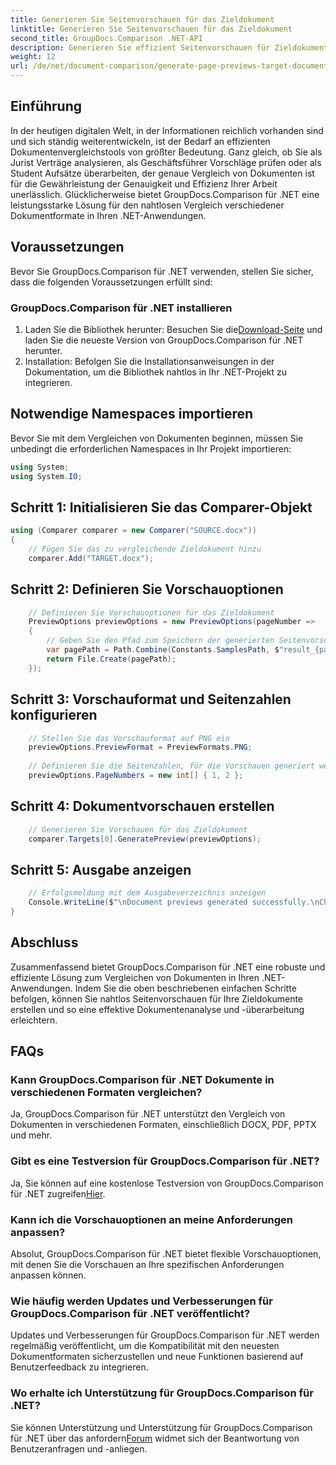 ```yaml
---
title: Generieren Sie Seitenvorschauen für das Zieldokument
linktitle: Generieren Sie Seitenvorschauen für das Zieldokument
second_title: GroupDocs.Comparison .NET-API
description: Generieren Sie effizient Seitenvorschauen für Zieldokumente mit GroupDocs.Comparison für .NET. Befolgen Sie unsere Schritt-für-Schritt-Anleitung für einen reibungslosen Dokumentenvergleich.
weight: 12
url: /de/net/document-comparison/generate-page-previews-target-document/
---
```

## Einführung
In der heutigen digitalen Welt, in der Informationen reichlich vorhanden sind und sich ständig weiterentwickeln, ist der Bedarf an effizienten Dokumentenvergleichstools von größter Bedeutung. Ganz gleich, ob Sie als Jurist Verträge analysieren, als Geschäftsführer Vorschläge prüfen oder als Student Aufsätze überarbeiten, der genaue Vergleich von Dokumenten ist für die Gewährleistung der Genauigkeit und Effizienz Ihrer Arbeit unerlässlich. Glücklicherweise bietet GroupDocs.Comparison für .NET eine leistungsstarke Lösung für den nahtlosen Vergleich verschiedener Dokumentformate in Ihren .NET-Anwendungen.
## Voraussetzungen
Bevor Sie GroupDocs.Comparison für .NET verwenden, stellen Sie sicher, dass die folgenden Voraussetzungen erfüllt sind:
### GroupDocs.Comparison für .NET installieren
1.  Laden Sie die Bibliothek herunter: Besuchen Sie die[Download-Seite](https://releases.groupdocs.com/comparison/net/) und laden Sie die neueste Version von GroupDocs.Comparison für .NET herunter.
2. Installation: Befolgen Sie die Installationsanweisungen in der Dokumentation, um die Bibliothek nahtlos in Ihr .NET-Projekt zu integrieren.

## Notwendige Namespaces importieren
Bevor Sie mit dem Vergleichen von Dokumenten beginnen, müssen Sie unbedingt die erforderlichen Namespaces in Ihr Projekt importieren:
```csharp
using System;
using System.IO;

```
## Schritt 1: Initialisieren Sie das Comparer-Objekt
```csharp
using (Comparer comparer = new Comparer("SOURCE.docx"))
{
    // Fügen Sie das zu vergleichende Zieldokument hinzu
    comparer.Add("TARGET.docx");
```
## Schritt 2: Definieren Sie Vorschauoptionen
```csharp
    // Definieren Sie Vorschauoptionen für das Zieldokument
    PreviewOptions previewOptions = new PreviewOptions(pageNumber =>
    {
        // Geben Sie den Pfad zum Speichern der generierten Seitenvorschau an
        var pagePath = Path.Combine(Constants.SamplesPath, $"result_{pageNumber}.png");
        return File.Create(pagePath);
    });
```
## Schritt 3: Vorschauformat und Seitenzahlen konfigurieren
```csharp
    // Stellen Sie das Vorschauformat auf PNG ein
    previewOptions.PreviewFormat = PreviewFormats.PNG;
    
    // Definieren Sie die Seitenzahlen, für die Vorschauen generiert werden sollen
    previewOptions.PageNumbers = new int[] { 1, 2 };
```
## Schritt 4: Dokumentvorschauen erstellen
```csharp
    // Generieren Sie Vorschauen für das Zieldokument
    comparer.Targets[0].GeneratePreview(previewOptions);
```
## Schritt 5: Ausgabe anzeigen
```csharp
    // Erfolgsmeldung mit dem Ausgabeverzeichnis anzeigen
    Console.WriteLine($"\nDocument previews generated successfully.\nCheck output in {Directory.GetCurrentDirectory()}.");
}
```

## Abschluss
Zusammenfassend bietet GroupDocs.Comparison für .NET eine robuste und effiziente Lösung zum Vergleichen von Dokumenten in Ihren .NET-Anwendungen. Indem Sie die oben beschriebenen einfachen Schritte befolgen, können Sie nahtlos Seitenvorschauen für Ihre Zieldokumente erstellen und so eine effektive Dokumentenanalyse und -überarbeitung erleichtern.
## FAQs
### Kann GroupDocs.Comparison für .NET Dokumente in verschiedenen Formaten vergleichen?
Ja, GroupDocs.Comparison für .NET unterstützt den Vergleich von Dokumenten in verschiedenen Formaten, einschließlich DOCX, PDF, PPTX und mehr.
### Gibt es eine Testversion für GroupDocs.Comparison für .NET?
 Ja, Sie können auf eine kostenlose Testversion von GroupDocs.Comparison für .NET zugreifen[Hier](https://releases.groupdocs.com/).
### Kann ich die Vorschauoptionen an meine Anforderungen anpassen?
Absolut, GroupDocs.Comparison für .NET bietet flexible Vorschauoptionen, mit denen Sie die Vorschauen an Ihre spezifischen Anforderungen anpassen können.
### Wie häufig werden Updates und Verbesserungen für GroupDocs.Comparison für .NET veröffentlicht?
Updates und Verbesserungen für GroupDocs.Comparison für .NET werden regelmäßig veröffentlicht, um die Kompatibilität mit den neuesten Dokumentformaten sicherzustellen und neue Funktionen basierend auf Benutzerfeedback zu integrieren.
### Wo erhalte ich Unterstützung für GroupDocs.Comparison für .NET?
 Sie können Unterstützung und Unterstützung für GroupDocs.Comparison für .NET über das anfordern[Forum](https://forum.groupdocs.com/c/comparison/12) widmet sich der Beantwortung von Benutzeranfragen und -anliegen.